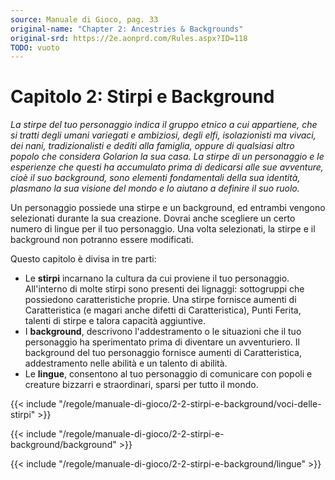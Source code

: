 ```yaml
---
source: Manuale di Gioco, pag. 33
original-name: "Chapter 2: Ancestries & Backgrounds"
original-srd: https://2e.aonprd.com/Rules.aspx?ID=118
TODO: vuoto
---
```


# Capitolo 2: Stirpi e Background

_La stirpe del tuo personaggio indica il gruppo etnico a cui appartiene, che si
tratti degli umani variegati e ambiziosi, degli elfi, isolazionisti ma vivaci,
dei nani, tradizionalisti e dediti alla famiglia, oppure di qualsiasi altro
popolo che considera Golarion la sua casa. La stirpe di un personaggio e le
esperienze che questi ha accumulato prima di dedicarsi alle sue avventure, cioè
il suo background, sono elementi fondamentali della sua identità, plasmano la
sua visione del mondo e lo aiutano a definire il suo ruolo._

Un personaggio possiede una stirpe e un background, ed entrambi vengono
selezionati durante la sua creazione. Dovrai anche scegliere un certo numero di
lingue per il tuo personaggio. Una volta selezionati, la stirpe e il background
non potranno essere modificati.

Questo capitolo è divisa in tre parti:

- Le **stirpi** incarnano la cultura da cui proviene il tuo personaggio.
  All'interno di molte stirpi sono presenti dei lignaggi: sottogruppi che
  possiedono caratteristiche proprie. Una stirpe fornisce aumenti di
  Caratteristica (e magari anche difetti di Caratteristica), Punti Ferita,
  talenti di stirpe e talora capacità aggiuntive.
- I **background**, descrivono l'addestramento o le situazioni che il tuo
  personaggio ha sperimentato prima di diventare un avventuriero. Il background
  del tuo personaggio fornisce aumenti di Caratteristica, addestramento nelle
  abilità e un talento di abilità.
- Le **lingue**, consentono al tuo personaggio di comunicare con popoli e
  creature bizzarri e straordinari, sparsi per tutto il mondo.

{{< include "/regole/manuale-di-gioco/2-2-stirpi-e-background/voci-delle-stirpi" >}}

{{< include "/regole/manuale-di-gioco/2-2-stirpi-e-background/background" >}}

{{< include "/regole/manuale-di-gioco/2-2-stirpi-e-background/lingue" >}}
